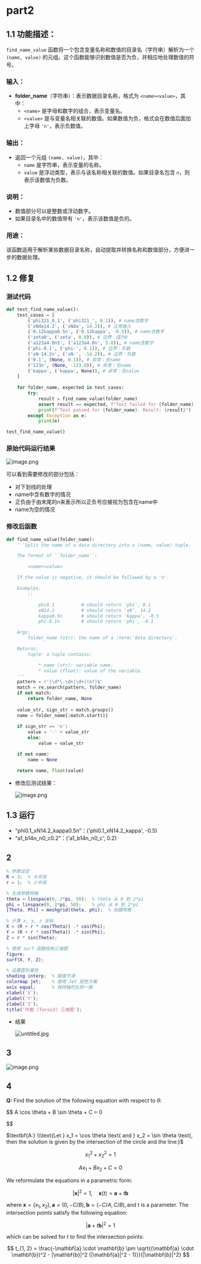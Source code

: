 # part2

## 1.1 功能描述：

`find_name_value` 函数将一个包含变量名称和数值的目录名（字符串）解析为一个 `(name, value)` 的元组。这个函数能够识别数值是否为负，并相应地处理数值的符号。

### 输入：

- **folder_name**（字符串）：表示数据目录名称，格式为 `<name><value>`，其中：
    - `<name>` 是字母和数字的组合，表示变量名。
    - `<value>` 是与变量名相关联的数值。如果数值为负，格式会在数值后面加上字母 `'n'`，表示负数值。

### 输出：

- 返回一个元组 `(name, value)`，其中：
    - `name` 是字符串，表示变量的名称。
    - `value` 是浮动类型，表示与该名称相关联的数值。如果目录名包含 `n`，则表示该数值为负数。

### 说明：

- 数值部分可以是整数或浮动数字。
- 如果目录名中的数值带有 `'n'`，表示该数值是负的。

### 用途：

该函数适用于解析某些数据目录名称，自动提取并转换名称和数值部分，方便进一步的数据处理。

## 1.2 修复

### 测试代码

```python
def test_find_name_value():
    test_cases = [
        ('phi321_0.1', ('phi321_', 0.1)), # name含数字
        ('xNda14.2', ('xNda', 14.2)), # 正常输入
        ('0.12kappa0.5n', ('0.12kappa', -0.5)), # name含数字
        ('zeta0', ('zeta', 0.0)), # 边界：值为0
        ('a123a4.0n5', ('a123a4.0n', 5.0)), # name含数字
        ('phi-0.1', ('phi-', 0.1)), # 边界：负数
        ('xN-14.2n', ('xN-', -14.2)), # 边界：负数
        ('0.1', (None, 0.1)), # 异常：无name
        ('123n', (None, -123.0)), # 异常：无name
        ('kappa', ('kappa', None)), # 异常：无value
    ]
    
    for folder_name, expected in test_cases:
        try:
            result = find_name_value(folder_name)
            assert result == expected, f"Test failed for {folder_name}. Expected {expected}, but got {result}"
            print(f"Test passed for {folder_name}. Result: {result}")
        except Exception as e:
            print(e)

test_find_name_value()
```

### 原始代码运行结果

![image.png](image.png)

可以看到需要修改的部分包括：

- 对下划线的处理
- name中含有数字的情况
- 正负由于由末尾的n来表示所以正负号应被视为包含在name中
- name为空的情况

### 修改后函数

```python
def find_name_value(folder_name):
    '''Split the name of a data directory into a (name, value) tuple.

    The format of ``folder_name``:

        <name><value>

    If the value is negative, it should be followed by a 'n'.

    Examples:
        ::

            phi0.1          # should return 'phi', 0.1
            xN14.2          # should return 'xN', 14.2
            kappa0.5n       # should return 'kappa', -0.5
            phi-0.1n        # should return 'phi', -0.1

    Args:
        folder_name (str): the name of a :term:`data directory`.

    Returns:
        tuple: a tuple contains:

            * name (str): variable name.
            * value (float): value of the variable.
    '''
    pattern = r'(\d*\.\d+|\d+)(n?)$'
    match = re.search(pattern, folder_name)
    if not match:
        return folder_name, None
    
    value_str, sign_str = match.groups()
    name = folder_name[:match.start()]
    
    if sign_str == 'n':
        value = '-' + value_str
		else:
		    value = value_str

    if not name:
        name = None

    return name, float(value)
```

- 修改后测试结果：
    
    ![image.png](image%201.png)
    

## 1.3 运行

- “phi0.1_xN14.2_kappa0.5n”：('phi0.1_xN14.2_kappa', -0.5)
- “a1_b14n_n0_c0.2”：('a1_b14n_n0_c', 0.2)

## 2

```matlab
% 参数设定
R = 3;  % 大半径
r = 1;  % 小半径

% 生成参数网格
theta = linspace(0, 2*pi, 50);  % theta 从 0 到 2*pi
phi = linspace(0, 2*pi, 50);    % phi 从 0 到 2*pi
[Theta, Phi] = meshgrid(theta, phi);  % 创建网格

% 计算 x, y, z 坐标
X = (R + r * cos(Theta)) .* cos(Phi);
Y = (R + r * cos(Theta)) .* sin(Phi);
Z = r * sin(Theta);

% 使用 surf 函数绘制三维图
figure;
surf(X, Y, Z);

% 设置图形属性
shading interp;  % 插值平滑
colormap jet;    % 使用 Jet 配色方案
axis equal;      % 保持轴的比例一致
xlabel('X');
ylabel('Y');
zlabel('Z');
title('环面 (Toroid) 三维图');
```

- 结果
    
    ![untitled.jpg](untitled.jpg)
    

## 3

![image.png](image%202.png)

## 4

$\textbf{Q:} \text{ Find the solution of the following equation with respect to }  \theta :$

$$
A \cos \theta + B \sin \theta + C = 0

$$

$\textbf{A:} \\\text{Let }  x_1 = \cos \theta \text{ and } x_2 = \sin \theta \text{, then the solution is given by the intersection of the circle and the line:}$

$$
x_1^2 + x_2^2 = 1
$$

$$
A x_1 + B x_2 + C = 0
$$

$\text{We reformulate the equations in a parametric form:
}$

$$
|\mathbf{x}|^2 = 1, \quad \mathbf{x}(t) = \mathbf{a} + t \mathbf{b}
$$

$\text{where }  \mathbf{x} = (x_1, x_2) ,  \mathbf{a} = (0, -C/B) ,  \mathbf{b} = (-C/A, C/B) , \text{and t  is a parameter. The intersection points satisfy the following equation:}$

$$
|\mathbf{a} + t \mathbf{b}|^2 = 1
$$

$\text{which can be solved for } t  \text{ to find the intersection points:}$

$$
t_{1, 2} = \frac{-\mathbf{a} \cdot \mathbf{b} \pm \sqrt{(\mathbf{a} \cdot \mathbf{b})^2 - |\mathbf{b}|^2 (|\mathbf{a}|^2 - 1)}}{|\mathbf{b}|^2}
$$